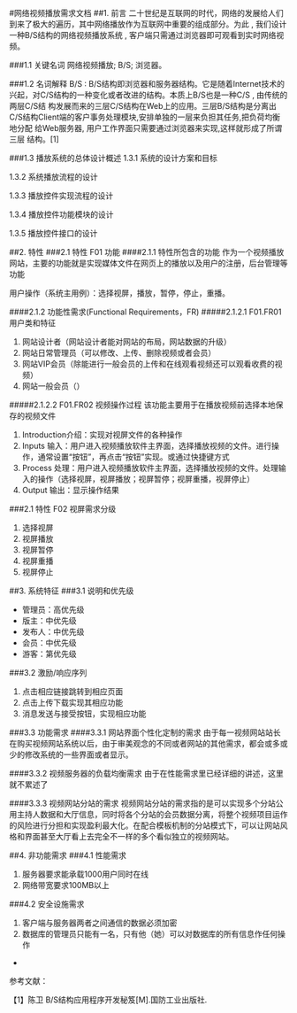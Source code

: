 #网络视频播放需求文档
##1. 前言
二十世纪是互联网的时代，网络的发展给人们到来了极大的遍历，其中网络播放作为互联网中重要的组成部分。为此 , 我们设计一种B/S结构的网络视频播放系统 , 客户端只需通过浏览器即可观看到实时网络视频。

###1.1 关键名词
网络视频播放;  B/S;  浏览器。

###1.2 名词解释
B/S : B/S结构即浏览器和服务器结构。它是随着Internet技术的兴起，对C/S结构的一种变化或者改进的结构。本质上B/S也是一种C/S , 由传统的两层C/S结 构发展而来的三层C/S结构在Web上的应用。三层B/S结构是分离出C/S结构Client端的客户事务处理模块,安排单独的一层来负担其任务,把负荷均衡地分配 给Web服务器, 用户工作界面只需要通过浏览器来实现,这样就形成了所谓 三层 结构。[1]

###1.3 播放系统的总体设计概述
1.3.1 系统的设计方案和目标


1.3.2 系统播放流程的设计


1.3.3 播放控件实现流程的设计


1.3.4 播放控件功能模块的设计


1.3.5 播放控件接口的设计

##2. 特性
###2.1 特性 F01 功能
####2.1.1 特性所包含的功能
作为一个视频播放网站，主要的功能就是实现媒体文件在网页上的播放以及用户的注册，后台管理等功能


用户操作（系统主用例）：选择视屏，播放，暂停，停止，重播。

####2.1.2 功能性需求(Functional Requirements，FR)
#####2.1.2.1 F01.FR01 用户类和特征
1. 网站设计者（网站设计者能对网站的布局，网站数据的升级）
2. 网站日常管理员（可以修改、上传、删除视频或者会员）
3. 网站VIP会员（除能进行一般会员的上传和在线观看视频还可以观看收费的视频）
4. 网站一般会员（）

#####2.1.2.2 F01.FR02 视频操作过程
该功能主要用于在播放视频前选择本地保存的视频文件

1. Introduction介绍：实现对视屏文件的各种操作
2. Inputs 输入：用户进入视频播放软件主界面，选择播放视频的文件。进行操作，通常设置“按钮”，再点击“按钮”实现。或通过快捷键方式
3. Process 处理：用户进入视频播放软件主界面，选择播放视频的文件。处理输入的操作（选择视屏，视屏播放；视屏暂停；视屏重播，视屏停止）
4. Output 输出：显示操作结果


###2.1 特性 F02 视屏需求分级
1. 选择视屏
2. 视屏播放
3. 视屏暂停
4. 视屏重播
5. 视屏停止

##3. 系统特征
###3.1 说明和优先级
- 管理员：高优先级
- 版主：中优先级
- 发布人：中优先级
- 会员：中优先级
- 游客：第优先级

###3.2 激励/响应序列
1. 点击相应链接跳转到相应页面
2. 点击上传下载实现其相应功能
3. 消息发送与接受按钮，实现相应功能

###3.3 功能需求
####3.3.1 网站界面个性化定制的需求
由于每一视频网站站长在购买视频网站系统以后，由于审美观念的不同或者网站的其他需求，都会或多或少的修改系统的一些界面或者显示。

####3.3.2 视频服务器的负载均衡需求
由于在性能需求里已经详细的讲述，这里就不累述了

####3.3.3 视频网站分站的需求
视频网站分站的需求指的是可以实现多个分站公用主持人数据和大厅信息，同时将各个分站的会员数据分离，将整个视频项目运作的风险进行分担和实现盈利最大化。在配合模板机制的分站模式下，可以让网站风格和界面甚至大厅看上去完全不一样的多个看似独立的视频网站。

##4. 非功能需求
###4.1 性能需求
1. 服务器要求能承载1000用户同时在线
2. 网络带宽要求100MB以上

###4.2 安全设施需求
1. 客户端与服务器两者之间通信的数据必须加密
2. 数据库的管理员只能有一名，只有他（她）可以对数据库的所有信息作任何操作

-

参考文献：

【1】陈卫 B/S结构应用程序开发秘笈[M].国防工业出版社.


